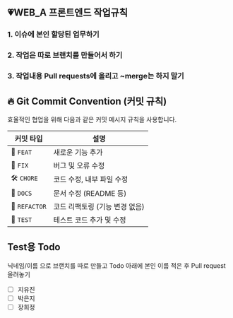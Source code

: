 ## 💗WEB_A 프론트엔드 작업규칙

### 1. 이슈에 본인 할당된 업무하기

### 2. 작업은 따로 브랜치를 만들어서 하기

### 3. 작업내용 Pull requests에 올리고 ~merge는 하지 말기

## 🔥 Git Commit Convention (커밋 규칙)

효율적인 협업을 위해 다음과 같은 커밋 메시지 규칙을 사용합니다.

| 커밋 타입     | 설명                           |
| ------------- | ------------------------------ |
| 🎉 `FEAT`     | 새로운 기능 추가               |
| 🐛 `FIX`      | 버그 및 오류 수정              |
| 🛠 `CHORE`     | 코드 수정, 내부 파일 수정      |
| 📝 `DOCS`     | 문서 수정 (README 등)          |
| 🔄 `REFACTOR` | 코드 리팩토링 (기능 변경 없음) |
| 🧪 `TEST`     | 테스트 코드 추가 및 수정       |

## Test용 Todo

닉네임/이름 으로 브랜치를 따로 만들고 Todo 아래에 본인 이름 적은 후 Pull request 올려놓기

- [ ] 지유진
- [ ] 박은지
- [ ] 장희정
